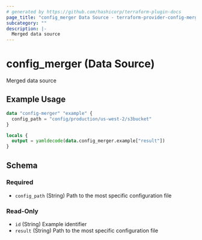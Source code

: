 ```yaml
---
# generated by https://github.com/hashicorp/terraform-plugin-docs
page_title: "config_merger Data Source - terraform-provider-config-merger"
subcategory: ""
description: |-
  Merged data source
---
```


# config_merger (Data Source)

Merged data source

## Example Usage

```terraform
data "config-merger" "example" {
  config_path = "config/production/us-west-2/s3bucket"
}

locals {
  output = yamldecode(data.config_merger.example["result"])
}
```

<!-- schema generated by tfplugindocs -->
## Schema

### Required

- `config_path` (String) Path to the most specific configuration file

### Read-Only

- `id` (String) Example identifier
- `result` (String) Path to the most specific configuration file

